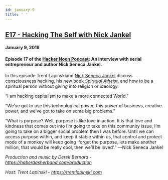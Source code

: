 ```yaml
---
id: january-9
title: ' '
---
```



<h2><a href="https://podcast.hackernoon.com/e/hacking-the-self-with-nick-jankel/">E17 - Hacking The Self with Nick Jankel</a></h2>
<h4>January 9, 2019</h4>

<h4><strong>Episode 17 of the <a href="https://podcast.hackernoon.com/">Hacker Noon Podcast</a>: An interview with serial entrepreneur and author Nick Seneca Jankel.</strong></h4>

<p>
In this episode Trent Lapinskiand <a href="https://medium.com/u/ec620e841292">Nick Seneca Jankel</a> discuss consciousness hacking, his new book <em><a href="https://www.amazon.com/gp/product/B07G8GWNK4/ref=as_li_tl?ie=UTF8&camp=1789&creative=9325&creativeASIN=B07G8GWNK4&linkCode=as2&tag=bandimusic-20&linkId=136452252a9a3fd3036eaebe2e84aa72">Spiritual Atheist</a></em>, and how to be a spiritual person without giving into religion or ideology.
</p>
“I am hacking capitalism to make a more connected World.”
<p>
“We’ve got to use this technological power, this power of business, creative power, and we’ve got to take on some big problems.”
</p>
“What is purpose? Well, purpose is like love in action. It is that love and kindness that comes out into I’m going to take on this community issue, I’m going to take on a bigger social problem then I was before. Until we can access purpose within, and keep it stable within us, that control and protect mode of a monkey will keep going ‘forget the purpose, lets make another million, that would be really cool, then we’ll be loved’.” —Nick Seneca Jankel
<p>
<em>Production and music by Derek Bernard - <a href="https://haberdasherband.com/production">https://haberdasherband.com/production</a></em>
</p>
<em>Host: Trent Lapinski - <a href="https://www.youtube.com/redirect?q=https%3A%2F%2Ftrentlapinski.com&event=video_description&v=qKq-hi-AoH8&redir_token=yl-d2oX1VrQZk4haKt1ozUL9Q8l8MTU1MjUwNjc2OUAxNTUyNDIwMzY5">https://trentlapinski.com</a></em>
